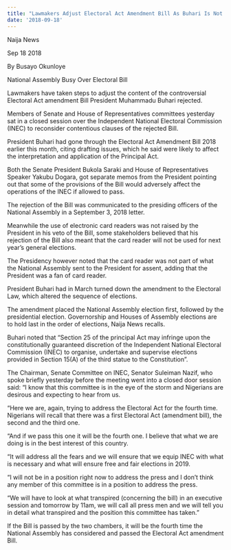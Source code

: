 ```yaml
---
title: "Lawmakers Adjust Electoral Act Amendment Bill As Buhari Is Not Satisfied"
date: '2018-09-18'
---
```

Naija News

Sep 18 2018

By Busayo Okunloye

National Assembly Busy Over Electoral Bill

Lawmakers have taken steps to adjust the content of the controversial Electoral Act amendment Bill President Muhammadu Buhari rejected.

Members of Senate and House of Representatives committees yesterday sat in a closed session over the Independent National Electoral Commission (INEC) to reconsider contentious clauses of the rejected Bill.

President Buhari had gone through the Electoral Act Amendment Bill 2018 earlier this month, citing drafting issues, which he said were likely to affect the interpretation and application of the Principal Act.

Both the Senate President Bukola Saraki and House of Representatives Speaker Yakubu Dogara, got separate memos from the President pointing out that some of the provisions of the Bill would adversely affect the operations of the INEC if allowed to pass.

The rejection of the Bill was communicated to the presiding officers of the National Assembly in a September 3, 2018 letter.

Meanwhile the use of electronic card readers was not raised by the President in his veto of the Bill, some stakeholders believed that his rejection of the Bill also meant that the card reader will not be used for next year’s general elections.

The Presidency however noted that the card reader was not part of what the National Assembly sent to the President for assent, adding that the President was a fan of card reader.

President Buhari had in March turned down the amendment to the Electoral Law, which altered the sequence of elections.

The amendment placed the National Assembly election first, followed by the presidential election. Governorship and Houses of Assembly elections are to hold last in the order of elections, Naija News recalls.

Buhari noted that “Section 25 of the principal Act may infringe upon the constitutionally guaranteed discretion of the Independent National Electoral Commission (INEC) to organise, undertake and supervise elections provided in Section 15(A) of the third statue to the Constitution”.

The Chairman, Senate Committee on INEC, Senator Suleiman Nazif, who spoke briefly yesterday before the meeting went into a closed door session said: “I know that this committee is in the eye of the storm and Nigerians are desirous and expecting to hear from us.

“Here we are, again, trying to address the Electoral Act for the fourth time. Nigerians will recall that there was a first Electoral Act (amendment bill), the second and the third one.

“And if we pass this one it will be the fourth one. I believe that what we are doing is in the best interest of this country.

“It will address all the fears and we will ensure that we equip INEC with what is necessary and what will ensure free and fair elections in 2019.

“I will not be in a position right now to address the press and I don’t think any member of this committee is in a position to address the press.

“We will have to look at what transpired (concerning the bill) in an executive session and tomorrow by 11am, we will call all press men and we will tell you in detail what transpired and the position this committee has taken.”

If the Bill is passed by the two chambers, it will be the fourth time the National Assembly has considered and passed the Electoral Act amendment Bill.
